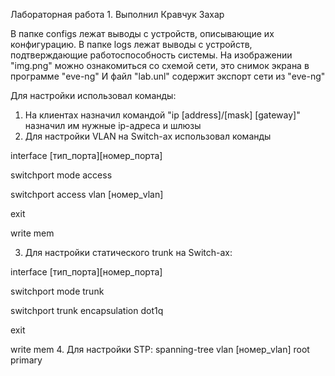 Лабораторная работа 1. Выполнил Кравчук Захар

В папке configs лежат выводы с устройств, описывающие их конфигурацию.
В папке logs лежат выводы с устройств, подтверждающие работоспособность системы.
На изображении "img.png" можно ознакомиться со схемой сети, это снимок экрана в программе "eve-ng"
И файл "lab.unl" содержит экспорт сети из "eve-ng"


Для настройки использовал команды:
1. На клиентах назначил командой "ip [address]/[mask] [gateway]" назначил им нужные ip-адреса и шлюзы
2. Для настройки VLAN на Switch-ах использовал команды

interface [тип_порта][номер_порта]

switchport mode access

switchport access vlan [номер_vlan]

exit

write mem

3. Для настройки статического trunk на Switch-ах:

interface [тип_порта][номер_порта]

switchport mode trunk

switchport trunk encapsulation dot1q

exit

write mem
4. Для настройки STP:
spanning-tree vlan [номер_vlan] root primary
